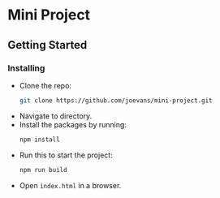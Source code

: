 # Mini Project

## Getting Started

### Installing

* Clone the repo:
   ```sh
   git clone https://github.com/joevans/mini-project.git
   ```
* Navigate to directory.
* Install the packages by running:
   ```sh
   npm install
   ```
* Run this to start the project:
   ```sh
   npm run build
   ```
* Open `index.html` in a browser.
